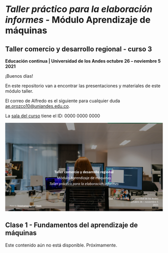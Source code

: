 # *Taller práctico para la elaboración informes* - Módulo Aprendizaje de máquinas
## Taller comercio y desarrollo regional - curso 3
**Educación continua | Universidad de los Andes
octubre 26 – noviembre 5</br>
2021**


¡Buenos días!

En este repositorio van a encontrar las presentaciones y materiales de este módulo taller.

El correo de Alfredo es el siguiente para cualquier duda ae.orozco10@uniandes.edu.co.

La [sala del curso](https://uniandes-edu-co.zoom.us/j/89726853160) tiene el ID: 0000 0000 0000 

![Carátula del curso](https://github.com/alorozco22/taller-comercio-2021/blob/master/img/cover.png)

## Clase 1 - Fundamentos del aprendizaje de máquinas

Este contenido aún no está disponible. Próximamente.





